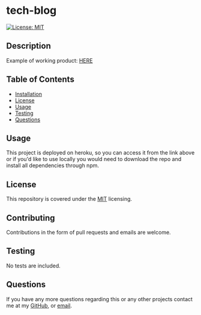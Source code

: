 # tech-blog

  [![License: MIT](https://img.shields.io/badge/License-MIT-yellow.svg)](https://opensource.org/licenses/MIT)

  ## Description
  

  Example of working product: [HERE]()

    
  ## Table of Contents
    
  - [Installation](#Installation)
  - [License](#License)
  - [Usage](#Usage)
  - [Testing](#Testing)
  - [Questions](#Questions)
 
  ## Usage
  This project is deployed on heroku, so you can access it from the link above or if you'd like to use locally you would need to download the repo and install all dependencies through npm.
    
  ## License
    
  This repository is covered under the [MIT](https://opensource.org/licenses/MIT) licensing.
    
  ## Contributing
  Contributions in the form of pull requests and emails are welcome.
    
  ## Testing
  No tests are included.
    
  ## Questions
    
  If you have any more questions regarding this or any other projects contact me at my [GitHub](https://github.com/Travis297/), or [email](mailto:travis.witts@outlook.com).
